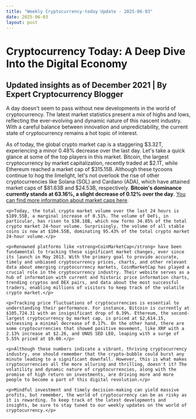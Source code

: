 ```yaml
---
title: "Weekly Cryptocurrency-today Update - 2025-06-03"
date: 2025-06-03
layout: post
---
```


<html>
<head>
    <title>Weekly Blog Update: The Current State of Cryptocurrency</title>
</head>
<body>
    <h1>Cryptocurrency Today: A Deep Dive Into the Digital Economy</h1>
    <h2>Updated insights as of December 2021 | By Expert Cryptocurrency Blogger</h2>
    <p>A day doesn't seem to pass without new developments in the world of cryptocurrency. The latest market statistics present a mix of highs and lows, reflecting the ever-evolving and dynamic nature of this nascent industry. With a careful balance between innovation and unpredictability, the current state of cryptocurrency remains a hot topic of interest.</p>
    <p>As of today, the global crypto market cap is a staggering $3.32T, experiencing a minor 0.48% decrease over the last day. Let's take a quick glance at some of the top players in this market. Bitcoin, the largest cryptocurrency by market capitalization, recently traded at $2.1T, while Ethereum reached a market cap of $315.15B. Although these tycoons continue to hog the limelight, let's not overlook the rise of other cryptocurrencies like Solana (SOL) and Cardano (ADA), which have attained market caps of $81.63B and $24.53B, respectively. <strong>Bitcoin's dominance currently stands at 63.16%, a slight decrease of 0.12% over the day</strong>. <a href="https://example.com" title="Example Link" target="_blank">You can find more information about market caps here</a>.</p>

    <p>Today, the total crypto market volume over the last 24 hours is $109.55B, a marginal increase of 0.51%. The volume of DeFi, in particular, has risen to $38.18B, which now forms 34.85% of the total crypto market 24-hour volume. Surprisingly, the volume of all stable coins is now at $104.55B, dominating 95.43% of the total crypto market 24-hour volume.</p>

    <p>Renowned platforms like <strong>CoinMarketCap</strong> have been fundamental to tracking these significant market changes, ever since its launch in May 2013. With the primary goal to provide accurate, timely and unbiased cryptocurrency prices, charts, and other relevant data about emerging cryptocurrency markets, CoinMarketCap has played a crucial role in the cryptocurrency industry. Their website serves as a hub of information with current and historic price information charts, trending cryptos and DEX pairs, and data about the most successful traders, enabling millions of visitors to keep track of the volatile crypto market.</p>

    <p>Tracking price fluctuations of cryptocurrencies is essential to understanding their performance. For instance, Bitcoin is currently at $105,724.31 with an insignificant drop of 0.39%. Ethereum, the second-largest cryptocurrency by market cap, is priced at $2,614.15, witnessing a minimal decrease of 0.17%. On the other hand, there are some cryptocurrencies that showed positive movement, like XRP with a 2.13% increase at $2.26, and UNUS SED LEO, leaping with a surge of 5.55% priced at $9.00.</p>
	
	<p>Although these numbers indicate a vibrant, thriving cryptocurrency industry, one should remember that the crypto-bubble could burst any minute leading to a significant downfall. However, this is what makes cryptocurrencies all the more alluring and thrilling, doesn't it? The volatility and dynamic nature of cryptocurrencies, along with the promise of high return on investments, are driving more and more people to become a part of this digital revolution.</p>

	<p>Mindful investment and timely decision-making can yield massive profits, but remember, the world of cryptocurrency can be as risky as it is rewarding. To keep track of the latest developments and insights, be sure to stay tuned to our weekly updates on the world of cryptocurrency.</p>
</body>
</html>
